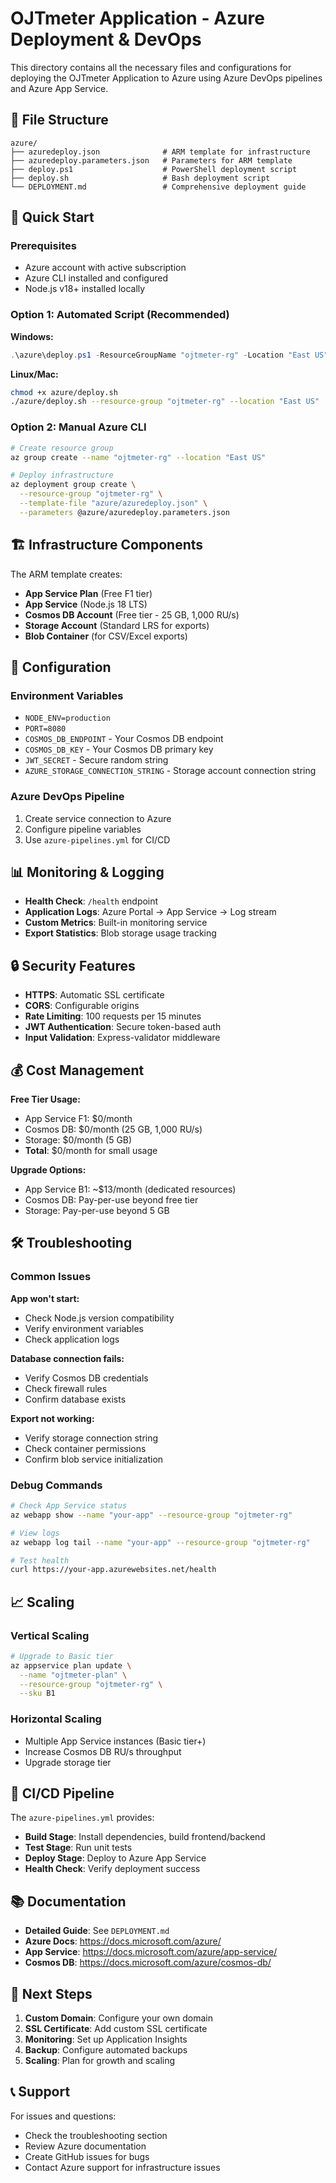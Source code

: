 # OJTmeter Application - Azure Deployment & DevOps

This directory contains all the necessary files and configurations for deploying the OJTmeter Application to Azure using Azure DevOps pipelines and Azure App Service.

## 📁 File Structure

```
azure/
├── azuredeploy.json              # ARM template for infrastructure
├── azuredeploy.parameters.json   # Parameters for ARM template
├── deploy.ps1                    # PowerShell deployment script
├── deploy.sh                     # Bash deployment script
└── DEPLOYMENT.md                 # Comprehensive deployment guide
```

## 🚀 Quick Start

### Prerequisites
- Azure account with active subscription
- Azure CLI installed and configured
- Node.js v18+ installed locally

### Option 1: Automated Script (Recommended)

**Windows:**
```powershell
.\azure\deploy.ps1 -ResourceGroupName "ojtmeter-rg" -Location "East US"
```

**Linux/Mac:**
```bash
chmod +x azure/deploy.sh
./azure/deploy.sh --resource-group "ojtmeter-rg" --location "East US"
```

### Option 2: Manual Azure CLI

```bash
# Create resource group
az group create --name "ojtmeter-rg" --location "East US"

# Deploy infrastructure
az deployment group create \
  --resource-group "ojtmeter-rg" \
  --template-file "azure/azuredeploy.json" \
  --parameters @azure/azuredeploy.parameters.json
```

## 🏗️ Infrastructure Components

The ARM template creates:

- **App Service Plan** (Free F1 tier)
- **App Service** (Node.js 18 LTS)
- **Cosmos DB Account** (Free tier - 25 GB, 1,000 RU/s)
- **Storage Account** (Standard LRS for exports)
- **Blob Container** (for CSV/Excel exports)

## 🔧 Configuration

### Environment Variables
- `NODE_ENV=production`
- `PORT=8080`
- `COSMOS_DB_ENDPOINT` - Your Cosmos DB endpoint
- `COSMOS_DB_KEY` - Your Cosmos DB primary key
- `JWT_SECRET` - Secure random string
- `AZURE_STORAGE_CONNECTION_STRING` - Storage account connection string

### Azure DevOps Pipeline
1. Create service connection to Azure
2. Configure pipeline variables
3. Use `azure-pipelines.yml` for CI/CD

## 📊 Monitoring & Logging

- **Health Check**: `/health` endpoint
- **Application Logs**: Azure Portal → App Service → Log stream
- **Custom Metrics**: Built-in monitoring service
- **Export Statistics**: Blob storage usage tracking

## 🔒 Security Features

- **HTTPS**: Automatic SSL certificate
- **CORS**: Configurable origins
- **Rate Limiting**: 100 requests per 15 minutes
- **JWT Authentication**: Secure token-based auth
- **Input Validation**: Express-validator middleware

## 💰 Cost Management

**Free Tier Usage:**
- App Service F1: $0/month
- Cosmos DB: $0/month (25 GB, 1,000 RU/s)
- Storage: $0/month (5 GB)
- **Total**: $0/month for small usage

**Upgrade Options:**
- App Service B1: ~$13/month (dedicated resources)
- Cosmos DB: Pay-per-use beyond free tier
- Storage: Pay-per-use beyond 5 GB

## 🛠️ Troubleshooting

### Common Issues

**App won't start:**
- Check Node.js version compatibility
- Verify environment variables
- Check application logs

**Database connection fails:**
- Verify Cosmos DB credentials
- Check firewall rules
- Confirm database exists

**Export not working:**
- Verify storage connection string
- Check container permissions
- Confirm blob service initialization

### Debug Commands
```bash
# Check App Service status
az webapp show --name "your-app" --resource-group "ojtmeter-rg"

# View logs
az webapp log tail --name "your-app" --resource-group "ojtmeter-rg"

# Test health
curl https://your-app.azurewebsites.net/health
```

## 📈 Scaling

### Vertical Scaling
```bash
# Upgrade to Basic tier
az appservice plan update \
  --name "ojtmeter-plan" \
  --resource-group "ojtmeter-rg" \
  --sku B1
```

### Horizontal Scaling
- Multiple App Service instances (Basic tier+)
- Increase Cosmos DB RU/s throughput
- Upgrade storage tier

## 🔄 CI/CD Pipeline

The `azure-pipelines.yml` provides:

- **Build Stage**: Install dependencies, build frontend/backend
- **Test Stage**: Run unit tests
- **Deploy Stage**: Deploy to Azure App Service
- **Health Check**: Verify deployment success

## 📚 Documentation

- **Detailed Guide**: See `DEPLOYMENT.md`
- **Azure Docs**: https://docs.microsoft.com/azure/
- **App Service**: https://docs.microsoft.com/azure/app-service/
- **Cosmos DB**: https://docs.microsoft.com/azure/cosmos-db/

## 🎯 Next Steps

1. **Custom Domain**: Configure your own domain
2. **SSL Certificate**: Add custom SSL certificate
3. **Monitoring**: Set up Application Insights
4. **Backup**: Configure automated backups
5. **Scaling**: Plan for growth and scaling

## 📞 Support

For issues and questions:
- Check the troubleshooting section
- Review Azure documentation
- Create GitHub issues for bugs
- Contact Azure support for infrastructure issues
